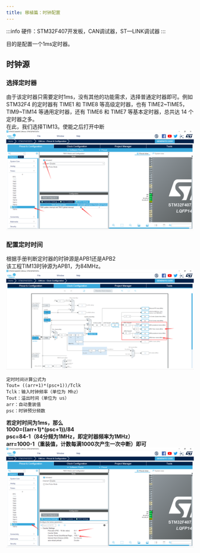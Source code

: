 ```yaml
---
title: 移植篇：时钟配置
---
```


:::info
硬件：STM32F407开发板，CAN调试器，ST—LINK调试器
:::

目的是配置一个1ms定时器。  

## 时钟源  

### 选择定时器  
由于该定时器只需要定时1ms，没有其他的功能需求，选择普通定时器即可。例如STM32F4 的定时器有 TIME1 和 TIME8 等高级定时器，也有 TIME2~TIME5，TIM9~TIM14 等通用定时器，还有 TIME6 和 TIME7 等基本定时器，总共达 14 个定时器之多。  
在此，我们选择TIM13。使能之后打开中断  
![0.0](img/cantimer/0.0.png)   

### 配置定时时间  
根据手册判断定时器的时钟源是APB1还是APB2  
该工程TIM13时钟源为APB1，为84MHz。  
![0.1](img/cantimer/0.1.png)  

```
定时时间计算公式为 
Tout= ((arr+1)*(psc+1))/Tclk
Tclk：输入时钟频率（单位为 Mhz）
Tout：溢出时间（单位为 us）
arr：自动重装值
psc：时钟预分频数 
```

**若定时时间为1ms，那么  
1000=((arr+1)*(psc+1))/84  
psc=84-1（84分频为1MHz，即定时器频率为1MHz）  
arr=1000-1（重装值，计数每满1000次产生一次中断）即可**  
![0.2](img/cantimer/0.2.png)  

